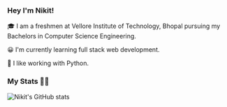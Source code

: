 ### Hey **I'm Nikit!**

  :mortar_board: I am a freshmen at Vellore Institute of Technology, Bhopal pursuing my Bachelors in Computer Science Engineering.

  :grinning: I'm currently learning full stack web development.

  :space_invader: I like working with Python.

### **My Stats** :man_technologist:

![Nikit's GitHub stats](https://github-readme-stats.vercel.app/api?username=sudo-nick16&show_icons=true&theme=radical)
